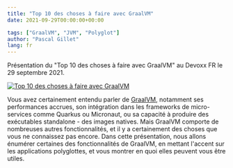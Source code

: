 ```yaml
---
title: "Top 10 des choses à faire avec GraalVM"
date: 2021-09-29T00:00:00+00:00

tags: ["GraalVM", "JVM", "Polyglot"]
author: "Pascal Gillet"
lang: fr
---
```


Présentation du "Top 10 des choses à faire avec GraalVM" au Devoxx FR le 29 septembre 2021.


[![Top 10 des choses à faire avec GraalVM](https://img.youtube.com/vi/2iqZjnYndgw/0.jpg)](https://youtu.be/2iqZjnYndgw)

Vous avez certainement entendu parler de [GraalVM](https://www.graalvm.org/), notamment ses performances accrues, son intégration dans les frameworks de micro-services comme Quarkus ou Micronaut, ou sa capacité à produire des exécutables standalone - des images natives. Mais GraalVM comporte de nombreuses autres fonctionnalités, et il y a certainement des choses que vous ne connaissez pas encore. Dans cette présentation, nous allons énumérer certaines des fonctionnalités de GraalVM, en mettant l'accent sur les applications polyglottes, et vous montrer en quoi elles peuvent vous être utiles.
